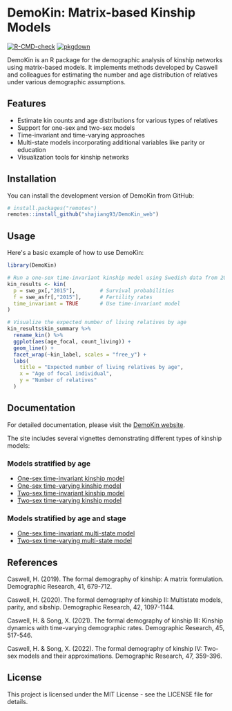 # DemoKin: Matrix-based Kinship Models

[![R-CMD-check](https://github.com/shajiang93/DemoKin_web/workflows/R-CMD-check/badge.svg)](https://github.com/shajiang93/DemoKin_web/actions)
[![pkgdown](https://github.com/shajiang93/DemoKin_web/workflows/pkgdown/badge.svg)](https://github.com/shajiang93/DemoKin_web/actions)

DemoKin is an R package for the demographic analysis of kinship networks using matrix-based models. It implements methods developed by Caswell and colleagues for estimating the number and age distribution of relatives under various demographic assumptions.

## Features

- Estimate kin counts and age distributions for various types of relatives
- Support for one-sex and two-sex models
- Time-invariant and time-varying approaches
- Multi-state models incorporating additional variables like parity or education
- Visualization tools for kinship networks

## Installation

You can install the development version of DemoKin from GitHub:

```r
# install.packages("remotes")
remotes::install_github("shajiang93/DemoKin_web")
```

## Usage

Here's a basic example of how to use DemoKin:

```r
library(DemoKin)

# Run a one-sex time-invariant kinship model using Swedish data from 2015
kin_results <- kin(
  p = swe_px[,"2015"],        # Survival probabilities
  f = swe_asfr[,"2015"],      # Fertility rates
  time_invariant = TRUE       # Use time-invariant model
)

# Visualize the expected number of living relatives by age
kin_results$kin_summary %>%
  rename_kin() %>%
  ggplot(aes(age_focal, count_living)) +
  geom_line() +
  facet_wrap(~kin_label, scales = "free_y") +
  labs(
    title = "Expected number of living relatives by age",
    x = "Age of focal individual",
    y = "Number of relatives"
  )
```

## Documentation

For detailed documentation, please visit the [DemoKin website](https://shajiang93.github.io/DemoKin_web/).

The site includes several vignettes demonstrating different types of kinship models:

### Models stratified by age
- [One-sex time-invariant kinship model](https://shajiang93.github.io/DemoKin_web/articles/1_1_OneSex_TimeInvariant_Age.html)
- [One-sex time-varying kinship model](https://shajiang93.github.io/DemoKin_web/articles/1_2_OneSex_TimeVarying_Age.html)
- [Two-sex time-invariant kinship model](https://shajiang93.github.io/DemoKin_web/articles/1_3_TwoSex_TimeInvariant_Age.html)
- [Two-sex time-varying kinship model](https://shajiang93.github.io/DemoKin_web/articles/1_4_TwoSex_TimeVarying_Age.html)

### Models stratified by age and stage
- [One-sex time-invariant multi-state model](https://shajiang93.github.io/DemoKin_web/articles/2_1_OneSex_TimeInvariant_AgeStage.html)
- [Two-sex time-varying multi-state model](https://shajiang93.github.io/DemoKin_web/articles/2_2_TwoSex_TimeVarying_AgeStage.html)

## References

Caswell, H. (2019). The formal demography of kinship: A matrix formulation. Demographic Research, 41, 679-712.

Caswell, H. (2020). The formal demography of kinship II: Multistate models, parity, and sibship. Demographic Research, 42, 1097-1144.

Caswell, H. & Song, X. (2021). The formal demography of kinship III: Kinship dynamics with time-varying demographic rates. Demographic Research, 45, 517-546.

Caswell, H. & Song, X. (2022). The formal demography of kinship IV: Two-sex models and their approximations. Demographic Research, 47, 359-396.

## License

This project is licensed under the MIT License - see the LICENSE file for details.
